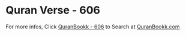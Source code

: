 # Quran Verse - 606 

For more infos, Click [QuranBookk - 606](https://www.quranbookk.com/quran/search?q=606) to Search at [QuranBookk.com](http://quranbookk.com/)